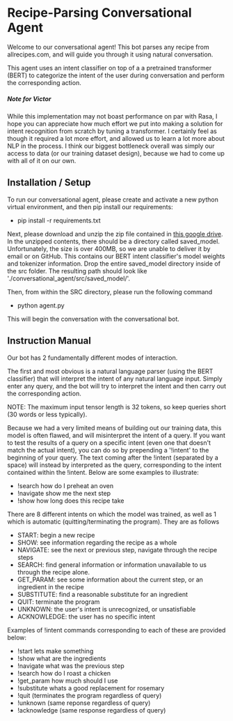 # Recipe-Parsing Conversational Agent

Welcome to our conversational agent! This bot parses any recipe from allrecipes.com, and will guide you through it using natural conversation.

This agent uses an intent classifier on top of a a pretrained transformer (BERT) to categorize the intent of the user during conversation and perform the corresponding action.

##### Note for Victor

While this implementation may not boast performance on par with Rasa, I hope you can appreciate how much effort we put into making a solution for intent recognition from scratch by tuning a transformer. I certainly feel as though it required a lot more effort, and allowed us to learn a lot more about NLP in the process. I think our biggest bottleneck overall was simply our access to data (or our training dataset design), because we had to come up with all of it on our own.

## Installation / Setup

To run our conversational agent, please create and activate a new python virtual environment, and then pip install our requirements:

 - pip install -r requirements.txt

Next, please download and unzip the zip file contained in [this google drive](https://drive.google.com/drive/folders/11clkg2tyr3cdlmD3SV8FcWHoZTq_YDYH?usp=sharing). In the unzipped contents, there should be a directory called saved_model. Unfortunately, the size is over 400MB, so we are unable to deliver it by email or on GitHub. This contains our BERT intent classifier's model weights and tokenizer information. Drop the entire saved_model directory inside of the src folder. The resulting path should look like './conversational_agent/src/saved_model/'.

Then, from within the SRC directory, please run the following command

 - python agent.py

This will begin the conversation with the conversational bot.

## Instruction Manual

Our bot has 2 fundamentally different modes of interaction. 

The first and most obvious is a natural language parser (using the BERT classifier) that will interpret the intent of any natural language input. Simply enter any query, and the bot will try to interpret the intent and then carry out the corresponding action.

NOTE: The maximum input tensor length is 32 tokens, so keep queries short (30 words or less typically).

Because we had a very limited means of building out our training data, this model is often flawed, and will misinterpret the intent of a query. If you want to test the results of a query on a specific intent (even one that doesn't match the actual intent), you can do so by prepending a '!intent' to the beginning of your query. The text coming after the !intent (separated by a space) will instead by interpreted as the query, corresponding to the intent contained within the !intent. Below are some examples to illustrate:

 - !search how do I preheat an oven
 - !navigate show me the next step
 - !show how long does this recipe take

 There are 8 different intents on which the model was trained, as well as 1 which is automatic (quitting/terminating the program). They are as follows

  - START: begin a new recipe
  - SHOW: see information regarding the recipe as a whole
  - NAVIGATE: see the next or previous step, navigate through the recipe steps
  - SEARCH: find general information or information unavailable to us through the recipe alone.
  - GET_PARAM: see some information about the current step, or an ingredient in the recipe
  - SUBSTITUTE: find a reasonable substitute for an ingredient
  - QUIT: terminate the program
  - UNKNOWN: the user's intent is unrecognized, or unsatisfiable
  - ACKNOWLEDGE: the user has no specific intent

Examples of !intent commands corresponding to each of these are provided below:

 - !start lets make something
 - !show what are the ingredients
 - !navigate what was the previous step
 - !search how do I roast a chicken
 - !get_param how much should I use
 - !substitute whats a good replacement for rosemary
 - !quit (terminates the program regardless of query)
 - !unknown (same reponse regardless of query)
 - !acknowledge (same response regardless of query)
